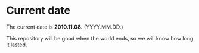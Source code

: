# Current date

The current date is **2010.11.08.** (YYYY.MM.DD.)

This repository will be good when the world ends, so we will know how long it lasted.